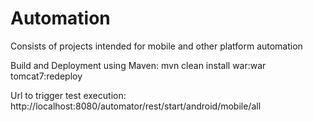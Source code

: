 # Automation
Consists of projects intended for mobile and other platform automation

Build and Deployment using Maven:
mvn clean install war:war tomcat7:redeploy

Url to trigger test execution:
http://localhost:8080/automator/rest/start/android/mobile/all
